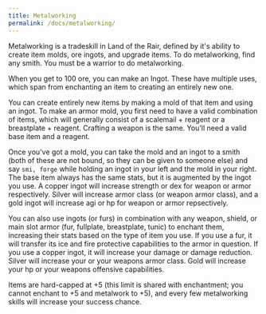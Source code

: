 ```yaml
---
title: Metalworking
permalink: /docs/metalworking/
---
```


Metalworking is a tradeskill in Land of the Rair, defined by it's ability to create item molds, ore ingots, and upgrade items. To do metalworking, find any smith. You must be a warrior to do metalworking.

When you get to 100 ore, you can make an Ingot. These have multiple uses, which span from enchanting an item to creating an entirely new one.

You can create entirely new items by making a mold of that item and using an ingot. To make an armor mold, you first need to have a valid combination of items, which will generally consist of a scalemail + reagent or a breastplate + reagent. Crafting a weapon is the same. You'll need a valid base item and a reagent.

Once you've got a mold, you can take the mold and an ingot to a smith (both of these are not bound, so they can be given to someone else) and say `smi, forge` while holding an ingot in your left and the mold in your right. The base item always has the same stats, but it is augmented by the ingot you use. A copper ingot will increase strength or dex for weapon or armor respectively. Silver will increase armor class (or weapon armor class), and a gold ingot will increase agi or hp for weapon or armor repsectively.

You can also use ingots (or furs) in combination with any weapon, shield, or main slot armor (fur, fullplate, breastplate, tunic) to enchant them, increasing their stats based on the type of item you use. If you use a fur, it will transfer its ice and fire protective capabilities to the armor in question. If you use a copper ingot, it will increase your damage or damage reduction. Silver will increase your or your weapons armor class. Gold will increase your hp or your weapons offensive capabilities.

Items are hard-capped at +5 (this limit is shared with enchantment; you cannot enchant to +5 and metalwork to +5), and every few metalworking skills will increase your success chance.
